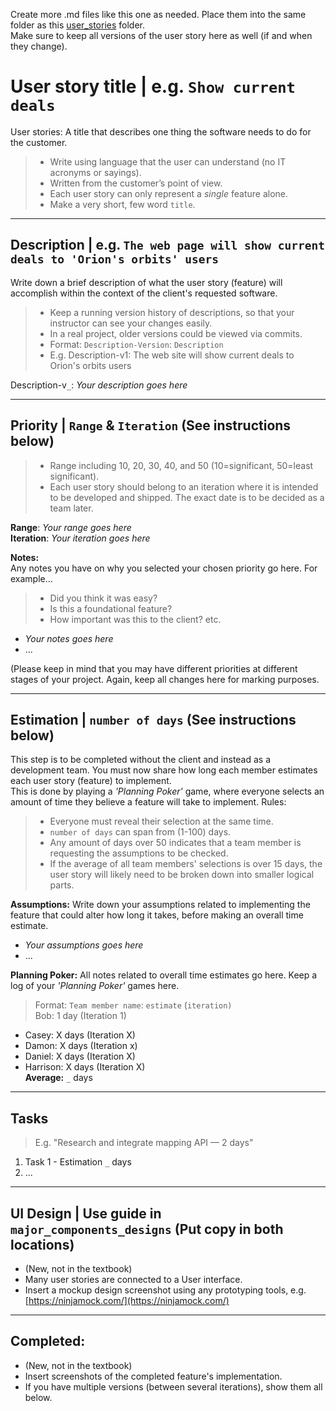 Create more .md files like this one as needed. Place them into the same folder as this [user_stories](./) folder. <br> 
Make sure to keep all versions of the user story here as well (if and when they change).

# User story title | e.g. `Show current deals`
User stories: A title that describes one thing the software needs to do for the customer.
> - Write using language that the user can understand (no IT acronyms or sayings).
> - Written from the customer’s point of view.
> - Each user story can only represent a *single* feature alone.
> - Make a very short, few word `title`.

---

## Description | e.g. `The web page will show current deals to 'Orion's orbits' users`
Write down a brief description of what the user story (feature) will accomplish within the context of the client's requested software.
> - Keep a running version history of descriptions, so that your instructor can see your changes easily. 
> - In a real project, older versions could be viewed via commits.
> - Format: `Description-Version`: `Description`
> - E.g. Description-v1: The web site will show current deals to Orion's orbits users

Description-v`_`: *Your description goes here*

---

## Priority | `Range` & `Iteration` (See instructions below)
> - Range including 10, 20, 30, 40, and 50 (10=significant, 50=least significant).
> - Each user story should belong to an iteration where it is intended to be developed and shipped. The exact date is to be decided as a team later.

**Range**: *Your range goes here*<br>
**Iteration**: *Your iteration goes here*

**Notes:** <br>
Any notes you have on why you selected your chosen priority go here. For example...
> - Did you think it was easy?
> - Is this a foundational feature?
> - How important was this to the client? etc.
- *Your notes goes here*
- ...
 
(Please keep in mind that you may have different priorities at different stages of your project. Again, keep all changes here for marking purposes.

---

## Estimation | `number of days` (See instructions below)
This step is to be completed without the client and instead as a development team. You must now share how long each member estimates each user story (feature) to implement. <br>
This is done by playing a *'Planning Poker'* game, where everyone selects an amount of time they believe a feature will take to implement. Rules:
> - Everyone must reveal their selection at the same time.
> - `number of days` can span from (1-100) days.
> - Any amount of days over 50 indicates that a team member is requesting the assumptions to be checked.
> - If the average of all team members' selections is over 15 days, the user story will likely need to be broken down into smaller logical parts.

**Assumptions:**
Write down your assumptions related to implementing the feature that could alter how long it takes, before making an overall time estimate.
- *Your assumptions goes here*
- ...

**Planning Poker:**
All notes related to overall time estimates go here. Keep a log of your *'Planning Poker'* games here.
> Format: `Team member name`: `estimate` (`iteration)` <br>
> Bob: 1 day (Iteration 1)
- Casey: X days (Iteration X)  
- Damon: X days (Iteration x)  
- Daniel: X days (Iteration X)
- Harrison: X days (Iteration X)  
**Average:** `_` days 

--------------------------

## Tasks
> E.g. "Research and integrate mapping API — 2 days"
1. Task 1 - Estimation `_` days
2. ...

---

## UI Design | Use guide in `major_components_designs` (Put copy in both locations)
* (New, not in the textbook) 
* Many user stories are connected to a User interface.
* Insert a mockup design screenshot using any prototyping tools, e.g. [https://ninjamock.com/](https://ninjamock.com/)

---

## Completed:
* (New, not in the textbook) 
* Insert screenshots of the completed feature's implementation. 
* If you have multiple versions (between several iterations), show them all below.


